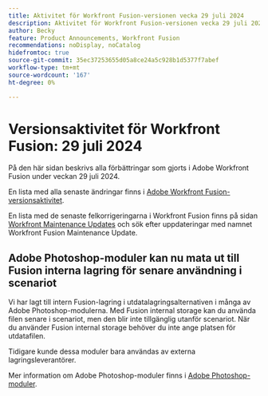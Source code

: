 ```yaml
---
title: Aktivitet för Workfront Fusion-versionen vecka 29 juli 2024
description: Aktivitet för Workfront Fusion-versionen vecka 29 juli 2024
author: Becky
feature: Product Announcements, Workfront Fusion
recommendations: noDisplay, noCatalog
hidefromtoc: true
source-git-commit: 35ec37253655d05a8ce24a5c928b1d5377f7abef
workflow-type: tm+mt
source-wordcount: '167'
ht-degree: 0%

---
```


# Versionsaktivitet för Workfront Fusion: 29 juli 2024

På den här sidan beskrivs alla förbättringar som gjorts i Adobe Workfront Fusion under veckan 29 juli 2024.

En lista med alla senaste ändringar finns i [Adobe Workfront Fusion-versionsaktivitet](../../../product-announcements/product-releases/fusion-release-activity/fusion-release-activity.md).

En lista med de senaste felkorrigeringarna i Workfront Fusion finns på sidan [Workfront Maintenance Updates](https://experienceleague.adobe.com/docs/workfront-known-issues/releases/current-updates.html) och sök efter uppdateringar med namnet Workfront Fusion Maintenance Update.

## Adobe Photoshop-moduler kan nu mata ut till Fusion interna lagring för senare användning i scenariot

Vi har lagt till intern Fusion-lagring i utdatalagringsalternativen i många av Adobe Photoshop-modulerna. Med Fusion internal storage kan du använda filen senare i scenariot, men den blir inte tillgänglig utanför scenariot. När du använder Fusion internal storage behöver du inte ange platsen för utdatafilen.

Tidigare kunde dessa moduler bara användas av externa lagringsleverantörer.

Mer information om Adobe Photoshop-moduler finns i [Adobe Photoshop-moduler](/help/quicksilver/workfront-fusion/apps-and-their-modules/adobe-photoshop-modules.md).

